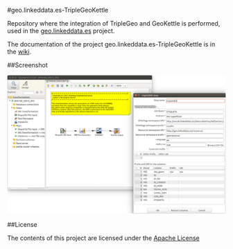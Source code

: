 #geo.linkeddata.es-TripleGeoKettle

Repository where the integration of TripleGeo and GeoKettle is performed, used in the [geo.linkeddata.es](https://github.com/oeg-upm/geo.linkeddata.es-termite) project. 

The documentation of the project geo.linkeddata.es-TripleGeoKettle is in the [wiki](https://github.com/oeg-upm/geo.linkeddata.es-TripleGeoKettle/wiki).

##Screenshot

![TripleGEO](./images/screenshot.png)

##License

The contents of this project are licensed under the [Apache License](./LICENSE)
